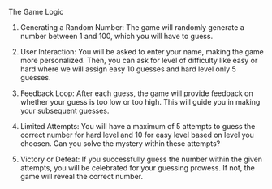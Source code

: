 The Game Logic

1. Generating a Random Number: The game will randomly generate a number between 1 and 100, which you will have to guess.

2. User Interaction: You will be asked to enter your name, making the game more personalized. Then, you can ask for level of difficulty like easy or hard where we will assign easy 10 guesses and hard level only 5 guesses.

3. Feedback Loop: After each guess, the game will provide feedback on whether your guess is too low or too high. This will guide you in making your subsequent guesses.

4. Limited Attempts: You will have a maximum of 5 attempts to guess the correct number for hard level and 10 for easy level based on level you choosen. Can you solve the mystery within these attempts?

5. Victory or Defeat: If you successfully guess the number within the given attempts, you will be celebrated for your guessing prowess. If not, the game will reveal the correct number.
